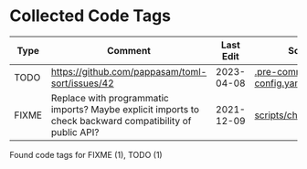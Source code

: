 # Collected Code Tags

| Type   | Comment                                                                                                  | Last Edit   | Source File                                                                                                                                    |
|--------|----------------------------------------------------------------------------------------------------------|-------------|------------------------------------------------------------------------------------------------------------------------------------------------|
| TODO   | https://github.com/pappasam/toml-sort/issues/42                                                          | 2023-04-08  | [.pre-commit-config.yaml:73](https://github.com/KyleKing/cz_legacy/blame/a049dc9c08c342b0f3c6439ceeccd279b0ffe5c0/.pre-commit-config.yaml#L73) |
| FIXME  | Replace with programmatic imports? Maybe explicit imports to check backward compatibility of public API? | 2021-12-09  | [scripts/check_imports.py:7](https://github.com/KyleKing/cz_legacy/blame/f4795f9a331cdbe3d75a29939ec18f0394eff2bf/scripts/check_imports.py#L7) |

Found code tags for FIXME (1), TODO (1)

<!-- calcipy_skip_tags -->
